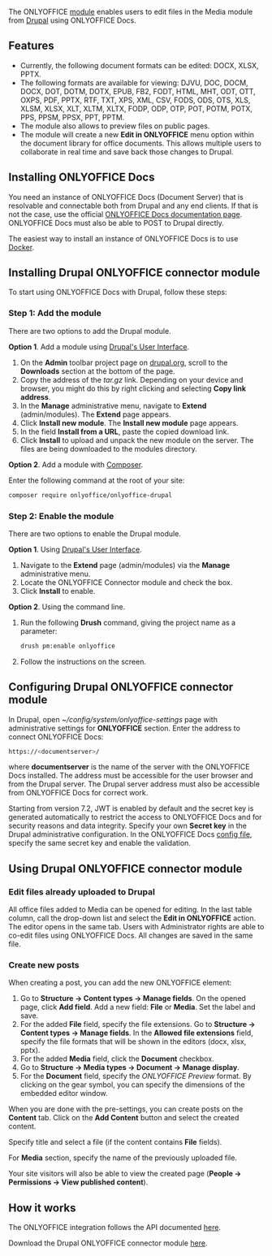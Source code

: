 The ONLYOFFICE [module](https://github.com/ONLYOFFICE/onlyoffice-drupal) enables users to edit files in the Media module from [Drupal](https://www.drupal.org/) using ONLYOFFICE Docs.

## Features

- Currently, the following document formats can be edited: DOCX, XLSX, PPTX.
- The following formats are available for viewing: DJVU, DOC, DOCM, DOCX, DOT, DOTM, DOTX, EPUB, FB2, FODT, HTML, MHT, ODT, OTT, OXPS, PDF, PPTX, RTF, TXT, XPS, XML, CSV, FODS, ODS, OTS, XLS, XLSM, XLSX, XLT, XLTM, XLTX, FODP, ODP, OTP, POT, POTM, POTX, PPS, PPSM, PPSX, PPT, PPTM.
- The module also allows to preview files on public pages.
- The module will create a new **Edit in ONLYOFFICE** menu option within the document library for office documents. This allows multiple users to collaborate in real time and save back those changes to Drupal.

## Installing ONLYOFFICE Docs

You need an instance of ONLYOFFICE Docs (Document Server) that is resolvable and connectable both from Drupal and any end clients. If that is not the case, use the official [ONLYOFFICE Docs documentation page](https://helpcenter.onlyoffice.com/server/linux/document/linux-installation.aspx). ONLYOFFICE Docs must also be able to POST to Drupal directly.

The easiest way to install an instance of ONLYOFFICE Docs is to use [Docker](https://github.com/onlyoffice/Docker-DocumentServer).

## Installing Drupal ONLYOFFICE connector module

To start using ONLYOFFICE Docs with Drupal, follow these steps:

### Step 1: Add the module

There are two options to add the Drupal module.

**Option 1**. Add a module using [Drupal's User Interface](https://www.drupal.org/docs/extending-drupal/installing-modules#s-add-a-module-using-drupals-user-interface-easy).

1. On the **Admin** toolbar project page on [drupal.org](https://www.drupal.org/download), scroll to the **Downloads** section at the bottom of the page.
2. Copy the address of the *tar.gz* link. Depending on your device and browser, you might do this by right clicking and selecting **Copy link address**.
3. In the **Manage** administrative menu, navigate to **Extend** (admin/modules). The **Extend** page appears.
4. Click **Install new module**. The **Install new module** page appears.
5. In the field **Install from a URL**, paste the copied download link.
6. Click **Install** to upload and unpack the new module on the server. The files are being downloaded to the modules directory.

**Option 2**. Add a module with [Composer](https://www.drupal.org/docs/extending-drupal/installing-modules#s-add-a-module-with-composer).

Enter the following command at the root of your site:

``` sh
composer require onlyoffice/onlyoffice-drupal
```

### Step 2: Enable the module

There are two options to enable the Drupal module.

**Option 1**. Using [Drupal's User Interface](https://www.drupal.org/docs/extending-drupal/installing-modules#s-add-a-module-using-drupals-user-interface-easy).

1. Navigate to the **Extend** page (admin/modules) via the **Manage** administrative menu.
2. Locate the ONLYOFFICE Connector module and check the box.
3. Click **Install** to enable.

**Option 2**. Using the command line.

1. Run the following **Drush** command, giving the project name as a parameter:

   ``` sh
   drush pm:enable onlyoffice
   ```

2. Follow the instructions on the screen.

## Configuring Drupal ONLYOFFICE connector module

In Drupal, open *\~/config/system/onlyoffice-settings* page with administrative settings for **ONLYOFFICE** section. Enter the address to connect ONLYOFFICE Docs:

``` sh
https://<documentserver>/
```

where **documentserver** is the name of the server with the ONLYOFFICE Docs installed. The address must be accessible for the user browser and from the Drupal server. The Drupal server address must also be accessible from ONLYOFFICE Docs for correct work.

Starting from version 7.2, JWT is enabled by default and the secret key is generated automatically to restrict the access to ONLYOFFICE Docs and for security reasons and data integrity. Specify your own **Secret key** in the Drupal administrative configuration. In the ONLYOFFICE Docs [config file](../../additional-api/signature/signature.md), specify the same secret key and enable the validation.

## Using Drupal ONLYOFFICE connector module

### Edit files already uploaded to Drupal

All office files added to Media can be opened for editing. In the last table column, call the drop-down list and select the **Edit in ONLYOFFICE** action. The editor opens in the same tab. Users with Administrator rights are able to co-edit files using ONLYOFFICE Docs. All changes are saved in the same file.

### Create new posts

When creating a post, you can add the new ONLYOFFICE element:

1. Go to **Structure -> Content types -> Manage fields**. On the opened page, click **Add field**. Add a new field: **File** or **Media**. Set the label and save.
2. For the added **File** field, specify the file extensions. Go to **Structure -> Content types -> Manage fields**. In the **Allowed file extensions** field, specify the file formats that will be shown in the editors (docx, xlsx, pptx).
3. For the added **Media** field, click the **Document** checkbox.
4. Go to **Structure -> Media types -> Document -> Manage display**.
5. For the **Document** field, specify the *ONLYOFFICE Preview* format. By clicking on the gear symbol, you can specify the dimensions of the embedded editor window.

When you are done with the pre-settings, you can create posts on the **Content** tab. Click on the **Add Content** button and select the created content.

Specify title and select a file (if the content contains **File** fields).

For **Media** section, specify the name of the previously uploaded file.

Your site visitors will also be able to view the created page (**People -> Permissions -> View published content**).

## How it works

The ONLYOFFICE integration follows the API documented [here](../basic-concepts.md).

Download the Drupal ONLYOFFICE connector module [here](https://github.com/ONLYOFFICE/onlyoffice-drupal).

